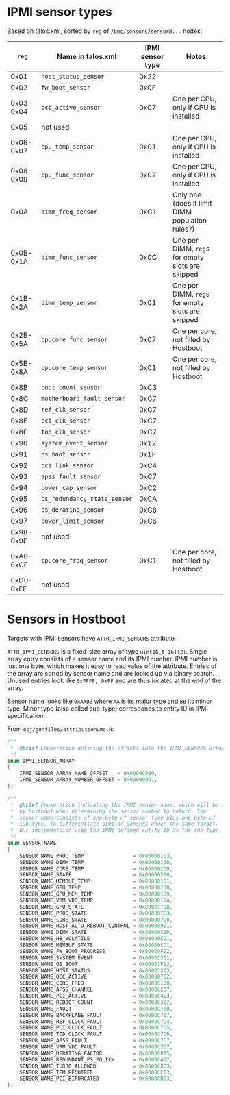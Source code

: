 # IPMI sensor types

Based on [talos.xml](https://git.raptorcs.com/git/talos-xml/plain/talos.xml),
sorted by `reg` of `/bmc/sensors/sensor@...` nodes:

  `reg`  | Name in talos.xml            | IPMI sensor type | Notes
---------|------------------------------|------------------|------
0x01     | `host_status_sensor`         | 0x22             |
0x02     | `fw_boot_sensor`             | 0x0F             |
0x03-0x04| `occ_active_sensor`          | 0x07             | One per CPU, only if CPU is installed
0x05     | not used                     |                  |
0x06-0x07| `cpu_temp_sensor`            | 0x01             | One per CPU, only if CPU is installed
0x08-0x09| `cpu_func_sensor`            | 0x07             | One per CPU, only if CPU is installed
0x0A     | `dimm_freq_sensor`           | 0xC1             | Only one (does it limit DIMM population rules?)
0x0B-0x1A| `dimm_func_sensor`           | 0x0C             | One per DIMM, `reg`s for empty slots are skipped
0x1B-0x2A| `dimm_temp_sensor`           | 0x01             | One per DIMM, `reg`s for empty slots are skipped
0x2B-0x5A| `cpucore_func_sensor`        | 0x07             | One per core, not filled by Hostboot
0x5B-0x8A| `cpucore_temp_sensor`        | 0x01             | One per core, not filled by Hostboot
0x8B     | `boot_count_sensor`          | 0xC3             |
0x8C     | `motherboard_fault_sensor`   | 0xC7             |
0x8D     | `ref_clk_sensor`             | 0xC7             |
0x8E     | `pci_clk_sensor`             | 0xC7             |
0x8F     | `tod_clk_sensor`             | 0xC7             |
0x90     | `system_event_sensor`        | 0x12             |
0x91     | `os_boot_sensor`             | 0x1F             |
0x92     | `pci_link_sensor`            | 0xC4             |
0x93     | `apss_fault_sensor`          | 0xC7             |
0x94     | `power_cap_sensor`           | 0xC2             |
0x95     | `ps_redundancy_state_sensor` | 0xCA             |
0x96     | `ps_derating_sensor`         | 0xC8             |
0x97     | `power_limit_sensor`         | 0xC6             |
0x98-0x9F| not used                     |                  |
0xA0-0xCF| `cpucore_freq_sensor`        | 0xC1             | One per core, not filled by Hostboot
0xD0-0xFF| not used                     |                  |

# Sensors in Hostboot

Targets with IPMI sensors have `ATTR_IPMI_SENSORS` attribute.

`ATTR_IPMI_SENSORS` is a fixed-size array of type `uint16_t[16][2]`. Single
array entry consists of a sensor name and its IPMI number.  IPMI number is
just one byte, which makes it easy to read value of the attribute.  Entries of
the array are sorted by sensor name and are looked up via binary search.
Unused entries look like `0xFFFF, 0xFF` and are thus located at the end of the
array.

Sensor name looks like `0xAABB` where `AA` is its major type and `BB` its minor
type.  Minor type (also called sub-type) corresponds to entity ID in IPMI
specification.

From `obj/genfiles/attributeenums.H`:

```cpp
/**
 *  @brief Enumeration defining the offsets into the IPMI_SENSORS array.
 */
enum IPMI_SENSOR_ARRAY
{
    IPMI_SENSOR_ARRAY_NAME_OFFSET   = 0x00000000,
    IPMI_SENSOR_ARRAY_NUMBER_OFFSET = 0x00000001,
};

/**
 *  @brief Enumeration indicating the IPMI sensor name, which will be used
 *  by hostboot when determining the sensor number to return. The
 *  sensor name consists of one byte of sensor type plus one byte of
 *  sub-type, to differentiate similar sensors under the same target.
 *  Our implementaion uses the IPMI defined entity ID as the sub-type.
 */
enum SENSOR_NAME
{
    SENSOR_NAME_PROC_TEMP                = 0x00000103,
    SENSOR_NAME_DIMM_TEMP                = 0x00000120,
    SENSOR_NAME_CORE_TEMP                = 0x000001D0,
    SENSOR_NAME_STATE                    = 0x00000500,
    SENSOR_NAME_MEMBUF_TEMP              = 0x000001D1,
    SENSOR_NAME_GPU_TEMP                 = 0x000001D8,
    SENSOR_NAME_GPU_MEM_TEMP             = 0x000001D9,
    SENSOR_NAME_VRM_VDD_TEMP             = 0x000001DA,
    SENSOR_NAME_GPU_STATE                = 0x000017D8,
    SENSOR_NAME_PROC_STATE               = 0x00000703,
    SENSOR_NAME_CORE_STATE               = 0x000007D0,
    SENSOR_NAME_HOST_AUTO_REBOOT_CONTROL = 0x00000921,
    SENSOR_NAME_DIMM_STATE               = 0x00000C20,
    SENSOR_NAME_HB_VOLATILE              = 0x00000C21,
    SENSOR_NAME_MEMBUF_STATE             = 0x00000CD1,
    SENSOR_NAME_FW_BOOT_PROGRESS         = 0x00000F22,
    SENSOR_NAME_SYSTEM_EVENT             = 0x00001201,
    SENSOR_NAME_OS_BOOT                  = 0x00001F23,
    SENSOR_NAME_HOST_STATUS              = 0x00002223,
    SENSOR_NAME_OCC_ACTIVE               = 0x000007D2,
    SENSOR_NAME_CORE_FREQ                = 0x0000C1D0,
    SENSOR_NAME_APSS_CHANNEL             = 0x0000C2D7,
    SENSOR_NAME_PCI_ACTIVE               = 0x0000C423,
    SENSOR_NAME_REBOOT_COUNT             = 0x0000C322,
    SENSOR_NAME_FAULT                    = 0x0000C700,
    SENSOR_NAME_BACKPLANE_FAULT          = 0x0000C707,
    SENSOR_NAME_REF_CLOCK_FAULT          = 0x0000C7D4,
    SENSOR_NAME_PCI_CLOCK_FAULT          = 0x0000C7D5,
    SENSOR_NAME_TOD_CLOCK_FAULT          = 0x0000C7D6,
    SENSOR_NAME_APSS_FAULT               = 0x0000C7D7,
    SENSOR_NAME_VRM_VDD_FAULT            = 0x0000C707,
    SENSOR_NAME_DERATING_FACTOR          = 0x0000C815,
    SENSOR_NAME_REDUNDANT_PS_POLICY      = 0x0000CA22,
    SENSOR_NAME_TURBO_ALLOWED            = 0x0000CB03,
    SENSOR_NAME_TPM_REQUIRED             = 0x0000CC03,
    SENSOR_NAME_PCI_BIFURCATED           = 0x0000CD03,
};
```
